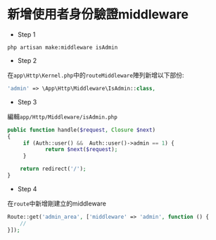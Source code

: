 # 新增使用者身份驗證middleware

- Step 1

```shell
php artisan make:middleware isAdmin
```

- Step 2

在`app\Http\Kernel.php`中的`routeMiddleware`陣列新增以下部份:

```php
'admin' => \App\Http\Middleware\IsAdmin::class,
```

- Step 3

編輯`app/Http/Middleware/isAdmin.php`

```php
public function handle($request, Closure $next)
{
     if (Auth::user() &&  Auth::user()->admin == 1) {
            return $next($request);
     }

    return redirect('/');
}
```

- Step 4

在`route`中新增剛建立的middleware


```php
Route::get('admin_area', ['middleware' => 'admin', function () {
    //
}]);
```
